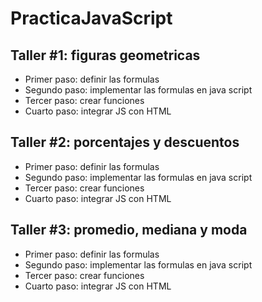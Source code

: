 # PracticaJavaScript

## Taller #1: figuras geometricas

- Primer paso: definir las formulas
- Segundo paso: implementar las formulas en java script
- Tercer paso: crear funciones
- Cuarto paso: integrar JS con HTML

## Taller #2: porcentajes y descuentos

- Primer paso: definir las formulas
- Segundo paso: implementar las formulas en java script
- Tercer paso: crear funciones
- Cuarto paso: integrar JS con HTML

## Taller #3: promedio, mediana y moda

- Primer paso: definir las formulas
- Segundo paso: implementar las formulas en java script
- Tercer paso: crear funciones
- Cuarto paso: integrar JS con HTML